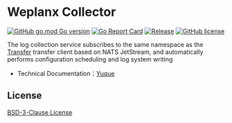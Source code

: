 # Weplanx Collector

[![GitHub go.mod Go version](https://img.shields.io/github/go-mod/go-version/weplanx/collector?style=flat-square)](https://github.com/weplanx/collector)
[![Go Report Card](https://goreportcard.com/badge/github.com/weplanx/collector?style=flat-square)](https://goreportcard.com/report/github.com/weplanx/collector)
[![Release](https://img.shields.io/github/v/release/weplanx/collector.svg?style=flat-square)](https://github.com/weplanx/collector)
[![GitHub license](https://img.shields.io/github/license/weplanx/collector?style=flat-square)](https://raw.githubusercontent.com/weplanx/collector/main/LICENSE)

The log collection service subscribes to the same namespace as the [Transfer](https://github.com/weplanx/transfer) transfer client based on NATS JetStream, and automatically performs configuration scheduling and log system writing

- Technical Documentation：[Yuque](https://www.yuque.com/kainonly/weplanx/collector)

## License

[BSD-3-Clause License](https://github.com/weplanx/collector/blob/main/LICENSE)